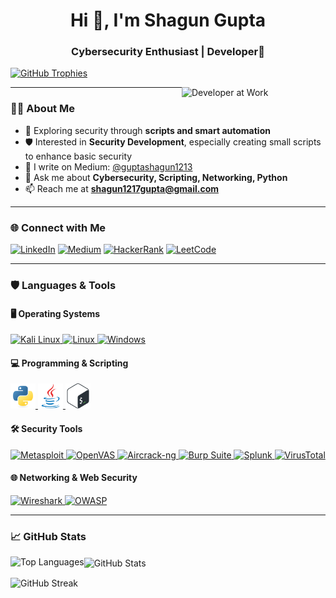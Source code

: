 <h1 align="center">Hi 👋, I'm Shagun Gupta</h1>
<h3 align="center"> Cybersecurity Enthusiast | Developer🔐</h3>

<p align="left">
  <a href="https://github.com/ryo-ma/github-profile-trophy" target="_blank">
    <img 
      src="https://github-profile-trophy.vercel.app/?username=shagun12gupta&theme=gruvbox&no-frame=true&margin-w=10&margin-h=10" 
      alt="GitHub Trophies" 
      />
  </a>
</p>


<img align="right" alt="Developer at Work" width="230" src="https://cdn.dribbble.com/users/1059583/screenshots/4171367/coding-freak.gif">

---

### 👨‍💻 About Me

- 🔐 Exploring security through **scripts and smart automation**
- 🛡️ Interested in **Security Development**, especially creating small scripts to enhance basic security
- 📝 I write on Medium: [@guptashagun1213](https://medium.com/@guptashagun1213)
- 💬 Ask me about **Cybersecurity, Scripting, Networking, Python**
- 📫 Reach me at **shagun1217gupta@gmail.com**

---

### 🌐 Connect with Me

[![LinkedIn](https://img.shields.io/badge/LinkedIn-blue?style=flat&logo=linkedin)](https://linkedin.com/in/shagun-gupta-85163a221)
[![Medium](https://img.shields.io/badge/Medium-000000?style=flat&logo=medium)](https://medium.com/@guptashagun1213)
[![HackerRank](https://img.shields.io/badge/HackerRank-2EC866?style=flat&logo=hackerrank)](https://www.hackerrank.com/guptashagun1213)
[![LeetCode](https://img.shields.io/badge/LeetCode-FFA116?style=flat&logo=leetcode)](https://www.leetcode.com/guptashagun1213)

---
### 🛡️ Languages & Tools

#### 🖥️ Operating Systems  
<a href="https://www.kali.org" target="_blank" rel="noreferrer">
  <img src="https://www.pinclipart.com/picdir/big/107-1077742_kali-linux-kali-linux-logo-png-clipart.png" alt="Kali Linux" width="40" height="40"/>
</a>
<a href="https://www.linux.org" target="_blank" rel="noreferrer">
  <img src="https://upload.wikimedia.org/wikipedia/commons/3/35/Tux.svg" alt="Linux" width="40" height="40"/>
</a>
<a href="https://www.microsoft.com/windows" target="_blank" rel="noreferrer">
  <img src="https://imgs.search.brave.com/saW_FoKpDPe1ROYJ_KSFlJjK_1W0bVugqdPLqqrMaZA/rs:fit:860:0:0:0/g:ce/aHR0cHM6Ly91cGxv/YWQud2lraW1lZGlh/Lm9yZy93aWtpcGVk/aWEvY29tbW9ucy83/Lzc2L1dpbmRvd3Nf/bG9nb18tXzIwMTJf/KGRhcmtfYmx1ZSxf/bGluZXNfdGhpbm5l/cikuc3Zn" alt="Windows" width="40" height="40"/>
</a>

#### 💻 Programming & Scripting  
<a href="https://www.python.org" target="_blank" rel="noreferrer"> 
  <img src="https://raw.githubusercontent.com/devicons/devicon/master/icons/python/python-original.svg" alt="Python" width="40" height="40"/> 
</a> 
<a href="https://www.java.com" target="_blank" rel="noreferrer"> 
  <img src="https://raw.githubusercontent.com/devicons/devicon/master/icons/java/java-original.svg" alt="Java" width="40" height="40"/> 
</a> 
<a href="https://www.gnu.org/software/bash/" target="_blank" rel="noreferrer"> 
  <img src="https://raw.githubusercontent.com/devicons/devicon/master/icons/bash/bash-original.svg" alt="Bash" width="40" height="40"/> 
</a>

#### 🛠️ Security Tools  
<a href="https://www.metasploit.com" target="_blank" rel="noreferrer">
  <img src="https://imgs.search.brave.com/R4mzoUiB32vS-d3Z5GKUngp9nUA4uXtiqjSepzms2HY/rs:fit:860:0:0:0/g:ce/aHR0cHM6Ly9iYW5u/ZXIyLmNsZWFucG5n/LmNvbS8yMDE4MDMy/OC9odncvYXZpemR2/b2E4LndlYnA" alt="Metasploit" width="40" height="40" />
</a>
<a href="https://www.openvas.org" target="_blank" rel="noreferrer">
  <img src="https://imgs.search.brave.com/PuMcFGI2aznAnF0W5sFxYIWN_rP3W9fasWO0zH4_fG8/rs:fit:860:0:0:0/g:ce/aHR0cHM6Ly9yaHlu/by5pby9ibG9ncy93/cC1jb250ZW50L3Vw/bG9hZHMvMjAyMS8w/NS9vcGVudmFzLXRo/dW1iLXVhaS0yNTh4/MjgyLnBuZw" alt="OpenVAS" width="40" height="40" />
</a>
<a href="https://www.aircrack-ng.org" target="_blank" rel="noreferrer">
  <img src="https://imgs.search.brave.com/YUtziMnrmB5YKRzF_j4LPVb0KAV78xILTqQMkUTdEGU/rs:fit:860:0:0:0/g:ce/aHR0cHM6Ly93d3cu/YWlyY3JhY2stbmcu/b3JnL3Jlc291cmNl/cy9haXJjcmFjay1u/Zy1uZXctbG9nby5q/cGc" alt="Aircrack-ng" width="40" height="40" />
</a>
<a href="https://portswigger.net/burp" target="_blank" rel="noreferrer">
  <img src="https://cdn.simpleicons.org/portswigger" alt="Burp Suite" width="40" height="40"/>
</a>
<a href="https://www.splunk.com" target="_blank" rel="noreferrer">
  <img src="https://imgs.search.brave.com/WQaBXmx4rzwLpwaWWjUWCmnYlBG-KTuuYyoB3W-iEIs/rs:fit:860:0:0:0/g:ce/aHR0cHM6Ly9tYWlu/c3RheWNvbXBhbnku/Y29tL3dwLWNvbnRl/bnQvdXBsb2Fkcy8y/MDI0LzAxL1NwbHVu/ay1sb2dvLnBuZw" alt="Splunk" width="40" height="40"/>
</a>
<a href="https://www.virustotal.com" target="_blank" rel="noreferrer">
  <img src="https://imgs.search.brave.com/UHtB8TgRMglnWnJfsjXtwC5YrK2BWy4muHbGxYckwrc/rs:fit:860:0:0:0/g:ce/aHR0cHM6Ly9jZG4u/d29ybGR2ZWN0b3Js/b2dvLmNvbS9sb2dv/cy92aXJ1c3RvdGFs/LTEuc3Zn" alt="VirusTotal" width="40" height="40"/>
</a>

#### 🌐 Networking & Web Security  
<a href="https://www.wireshark.org" target="_blank" rel="noreferrer">
  <img src="https://www.kali.org/tools/wireshark/images/wireshark-logo.svg" alt="Wireshark" width="40" height="40"/>
</a>
<a href="https://owasp.org/www-project-top-ten/" target="_blank" rel="noreferrer">
  <img src="https://imgs.search.brave.com/dFlK8vHexWw3ok77m9eJ9-a1Gs9wX04tUaSHaaaaV4U/rs:fit:860:0:0:0/g:ce/aHR0cHM6Ly9sb2dv/d2lrLmNvbS9jb250/ZW50L3VwbG9hZHMv/aW1hZ2VzL293YXNw/LW9wZW4td2ViLWFw/cGxpY2F0aW9uLXNl/Y3VyaXR5LXByb2pl/Y3Q5NjE3LmpwZw" alt="OWASP" width="40" height="40"/>
</a>

---

### 📈 GitHub Stats

<p>
  <img align="left" src="https://github-readme-stats.vercel.app/api/top-langs/?username=shagun12gupta&layout=compact" alt="Top Languages" />
</p>

<p>
  <img align="center" src="https://github-readme-stats.vercel.app/api?username=shagun12gupta&show_icons=true" alt="GitHub Stats" />
</p>

<p>
  <img align="center" src="https://github-readme-streak-stats.herokuapp.com/?user=shagun12gupta" alt="GitHub Streak" />
</p>
